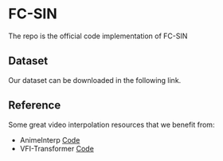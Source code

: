 # FC-SIN

The repo is the official code implementation of FC-SIN

## Dataset
Our dataset can be downloaded in the following link.

## Reference
Some great video interpolation resources that we benefit from:

- AnimeInterp [Code](https://github.com/lisiyao21/AnimeInterp.git)
- VFI-Transformer [Code](https://github.com/zhshi0816/Video-Frame-Interpolation-Transformer.git)